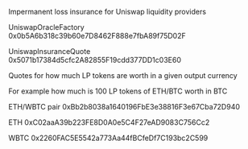 Impermanent loss insurance for Uniswap liquidity providers

UniswapOracleFactory 0x0b5A6b318c39b60e7D8462F888e7fbA89f75D02F

UniswapInsuranceQuote 0x5071b17384d5cfc2A82855F19cdd377DD1c03E60

Quotes for how much LP tokens are worth in a given output currency

For example how much is 100 LP tokens of ETH/BTC worth in BTC

ETH/WBTC pair 0xBb2b8038a1640196FbE3e38816F3e67Cba72D940

ETH 0xC02aaA39b223FE8D0A0e5C4F27eAD9083C756Cc2

WBTC 0x2260FAC5E5542a773Aa44fBCfeDf7C193bc2C599
